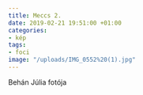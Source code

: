 ```yaml
---
title: Meccs 2.
date: 2019-02-21 19:51:00 +01:00
categories:
- kép
tags:
- foci
image: "/uploads/IMG_0552%20(1).jpg"
---
```


Behán Júlia fotója